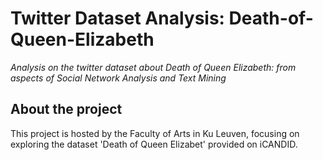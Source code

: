 # Twitter Dataset Analysis: Death-of-Queen-Elizabeth
*Analysis on the twitter dataset about Death of Queen Elizabeth: from aspects of Social Network Analysis and Text Mining*
## About the project 
This project is hosted by the Faculty of Arts in Ku Leuven, focusing on exploring the dataset 'Death of Queen Elizabet' provided on iCANDID. 
